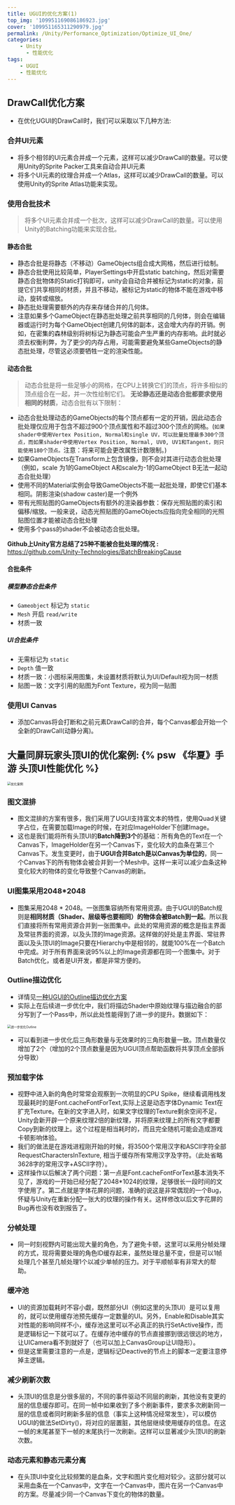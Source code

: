 ```yaml
---
title: UGUI的优化方案(1)
top_img: '109951169086186923.jpg'
cover: '109951165311290979.jpg'
permalink: /Unity/Performance_Optimization/Optimize_UI_One/
categories: 
    - Unity
      - 性能优化
tags: 
    - UGUI
    - 性能优化
---
```


## DrawCall优化方案

* 在优化UGUI的DrawCall时，我们可以采取以下几种方法:

### 合并UI元素

* 将多个相邻的UI元素合并成一个元素，这样可以减少DrawCall的数量。可以使用Unity的Sprite Packer工具来自动合并UI元素
* 将多个UI元素的纹理合并成一个Atlas，这样可以减少DrawCall的数量。可以使用Unity的Sprite Atlas功能来实现。

### 使用合批技术

> 将多个UI元素合并成一个批次，这样可以减少DrawCall的数量。可以使用Unity的Batching功能来实现合批。

#### 静态合批

* 静态合批是将静态（不移动）GameObjects组合成大网格，然后进行绘制。
* 静态合批使用比较简单，PlayerSettings中开启static batching，然后对需要静态合批物体的Static打钩即可，unity会自动合并被标记为static的对象，前提它们共享相同的材质，并且不移动，被标记为static的物体不能在游戏中移动，旋转或缩放。
* 静态批处理需要额外的内存来存储合并的几何体。
* 注意如果多个GameObject在静态批处理之前共享相同的几何体，则会在编辑器或运行时为每个GameObject创建几何体的副本，这会增大内存的开销。例如，在密集的森林级别将树标记为静态可能会产生严重的内存影响。此时就必须去权衡利弊，为了更少的内存占用，可能需要避免某些GameObjects的静态批处理，尽管这必须要牺牲一定的渲染性能。

#### 动态合批

> 动态合批是将一些足够小的网格，在CPU上转换它们的顶点，将许多相似的顶点组合在一起，并一次性绘制它们。
> **无论静态还是动态合批都要求使用相同的材质**，动态合批有以下限制：

* 动态合批处理动态的GameObjects的每个顶点都有一定的开销，因此动态合批处理仅应用于包含不超过900个顶点属性和不超过300个顶点的网格。(`如果shader中使用Vertex Position, Normal和single UV，可以批量处理最多300个顶点，而如果shader中使用Vertex Position, Normal, UV0, UV1和Tangent，则只能使用180个顶点。`注意：将来可能会更改属性计数限制。)
* 如果GameObjects在Transform上包含镜像，则不会对其进行动态合批处理（例如，scale 为1的GameObject A和scale为-1的GameObject B无法一起动态合批处理）
* 使用不同的Material实例会导致GameObjects不能一起批处理，即使它们基本相同。阴影渲染(shadow caster)是一个例外
* 带有光照贴图的GameObjects有额外的渲染器参数：保存光照贴图的索引和偏移/缩放。一般来说，动态光照贴图的GameObjects应指向完全相同的光照贴图位置才能被动态合批处理
* 使用多个pass的shader不会被动态合批处理。

**Github上Unity官方总结了25种不能被合批处理的情况 :** <https://github.com/Unity-Technologies/BatchBreakingCause>

#### 合批条件

##### 模型静态合批条件

* `Gameobject` 标记为 `static`
* `Mesh` 开启 `read/write`
* 材质一致

##### UI合批条件

* 无需标记为 `static`
* `Depth` 值一致
* 材质一致：小图标采用图集，未设置材质将默认为UI/Default视为同一材质
* 贴图一致：文字引用的贴图为Font Texture，视为同一贴图

### 使用UI Canvas

* 添加Canvas将会打断和之前元素DrawCall的合并，每个Canvas都会开始一个全新的DrawCall(动静分离)。

## 大量同屏玩家头顶UI的优化案例: {% psw 《华夏》手游 头顶UI性能优化 %}

<img src="bf947f9535b549c6a54357977b2137e4.png" alt="优化案例" style="zoom:50%;">

### 图文混排

* 图文混排的方案有很多，我们采用了UGUI支持富文本的特性，使用Quad关键字占位，在需要加载Image的时候，在对应ImageHolder下创建Image。
* 这也是我们能将所有头顶UI的**Batch降到3个**的基础：所有角色的Text在一个Canvas下，ImageHolder在另一个Canvas下，变化较大的血条在第三个Canvas下。发生变更时，由于**UGUI合并Batch是以Canvas为单位的**，同一个Canvas下的所有物体会被合并到一个Mesh中。这样一来可以减少血条这种变化较大的物体的变化导致整个Canvas的刷新。

### UI图集采用2048*2048

* 图集采用2048 * 2048。一张图集容纳所有常用资源。由于UGUI的Batch规则是**相同材质（Shader、层级等也要相同）的物体会被Batch到一起**。所以我们直接将所有常用资源合并到一张图集中。此处的常用资源的概念是指主界面及常驻界面的资源，以及头顶的Image资源。这样做的好处是主界面、常驻界面以及头顶UI的Image只要在Hierarchy中是相邻的，就能100%在一个Batch中完成。对于所有界面来说95%以上的Image资源都在同一个图集中。对于Batch优化，或者是UI开发，都是非常方便的。

### Outline描边优化

* 详情见[一种UGUI的Outline描边优化方案](../Outline_Stroke_Optimization/OutlineStrokeOptimization/)
* 实际上在后续进一步优化中，我们将描边Shader中原始纹理与描边融合的部分写到了一个Pass中，所以此处性能得到了进一步的提升。数据如下：

<img src="Outline.png" alt="进一步优化Outline" style="zoom:50%;">

* 可以看到进一步优化后三角形数量与无效果时的三角形数量一致。顶点数量仅增加了2个（增加的2个顶点数量是因为UGUI顶点帮助函数将共享顶点全部拆分导致）

### 预加载字体

* 视野中进入新的角色时常常会观察到一次明显的CPU Spike，继续看调用栈发现最耗时的是Font.cacheFontForText,实际上这是动态字体Dynamic Text在扩充Texture。在新的文字进入时，如果文字纹理的Texture剩余空间不足，Unity会新开辟一个原来纹理2倍的新纹理，并将原来纹理上的所有文字都要Copy到新的纹理上。这个过程是相当耗时的，而且完全随机可能会造成游戏卡顿影响体验。
* 我们的做法是在游戏进程刚开始的时候，将3500个常用汉字和ASCII字符全部RequestCharactersInTexture, 相当于缓存所有常用汉字及字符。（此处省略3628字的常用汉字+ASCII字符）。
* 这样操作以后解决了两个问题：第一点是Font.cacheFontForText基本消失不见了，游戏的一开始已经分配了2048*1024的纹理，足够很长一段时间的文字使用了。第二点就是字体花屏的问题，准确的说这是非常偶现的一个Bug，怀疑与Unity在重新分配一张大的纹理的操作有关。这样修改以后文字花屏的Bug再也没有收到报告了。

### 分帧处理

* 同一时刻视野内可能出现大量的角色，为了避免卡顿，这里可以采用分帧处理的方式，现将需要处理的角色ID缓存起来，虽然处理总量不变，但是可以1帧处理几个甚至几帧处理1个以减少单帧的压力。对于平顺帧率有非常大的帮助。

### 缓冲池

* UI的资源加载耗时不容小觑，既然部分UI（例如这里的头顶UI）是可以复用的，就可以使用缓存池预先缓存一定数量的UI。另外，Enable和Disable其实对性能的影响同样不小，缓存池这里可以不必真正的执行SetActive操作，而是逻辑标记一下就可以了。在缓存池中缓存的节点直接挪到很远很远的地方，让UICamera看不到就好了（也可以加上CanvasGroup让UI隐形）。
* 但是这里需要注意的一点是，逻辑标记Deactive的节点上的脚本一定要注意停掉主逻辑。

### 减少刷新次数

* 头顶UI的信息是分很多层的，不同的事件驱动不同层的刷新，其他没有变更的层的信息缓存即可。在同一帧中如果收到了多个刷新事件，要求多次刷新同一层的信息或者同时刷新多层的信息（事实上这种情况经常发生），可以模仿UGUI的做法SetDirty()，将对应的层置脏，其他层继续使用缓存的信息。在这一帧的末尾甚至下一帧的末尾执行一次刷新。这样可以显著减少头顶UI的刷新次数。

### 动态元素和静态元素分离

* 在头顶UI中变化比较频繁的是血条，文字和图片变化相对较少。这部分就可以采用血条在一个Canvas中，文字在一个Canvas中，图片在另一个Canvas中的方案。尽量减少同一个Canvas下变化的物体的数量。
